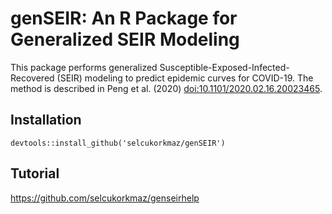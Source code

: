# genSEIR: An R Package for Generalized SEIR Modeling

This package performs generalized Susceptible-Exposed-Infected-Recovered (SEIR) modeling to predict epidemic curves for COVID-19. The method is described in Peng et al. (2020) <doi:10.1101/2020.02.16.20023465>.

Installation
------------
    
    devtools::install_github('selcukorkmaz/genSEIR')


Tutorial
----------

https://github.com/selcukorkmaz/genseirhelp